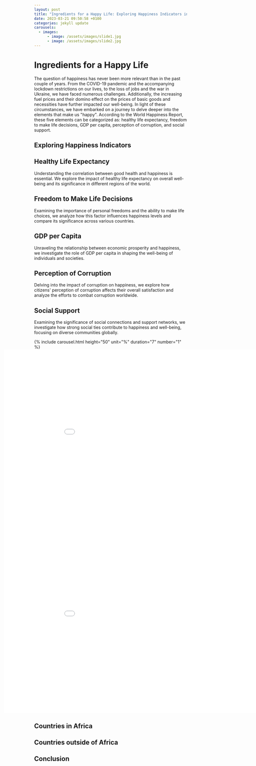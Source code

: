 ```yaml
---
layout: post
title: "Ingredients for a Happy Life: Exploring Happiness Indicators in Africa and Beyond"
date: 2023-03-21 09:50:58 +0100
categories: jekyll update
carousels:
  - images:
      - image: /assets/images/slide1.jpg
      - image: /assets/images/slide2.jpg
---
```



<div class="magazine-introduction">
  <h1 class="magazine-title">Ingredients for a Happy Life</h1>
  <p class="magazine-intro-text">The question of happiness has never been more relevant than in the past couple of years. From the COVID-19 pandemic and the accompanying lockdown restrictions on our lives, to the loss of jobs and the war in Ukraine, we have faced numerous challenges. Additionally, the increasing fuel prices and their domino effect on the prices of basic goods and necessities have further impacted our well-being. In light of these circumstances, we have embarked on a journey to delve deeper into the elements that make us "happy". According to the World Happiness Report, these five elements can be categorized as: healthy life expectancy, freedom to make life decisions, GDP per capita, perception of corruption, and social support.</p>
</div>

## Exploring Happiness Indicators

<div class="magazine-section">
  <h2 class="magazine-section-title">Healthy Life Expectancy</h2>
  <p class="magazine-section-text">Understanding the correlation between good health and happiness is essential. We explore the impact of healthy life expectancy on overall well-being and its significance in different regions of the world.</p>
</div>

<div class="magazine-section">
  <h2 class="magazine-section-title">Freedom to Make Life Decisions</h2>
  <p class="magazine-section-text">Examining the importance of personal freedoms and the ability to make life choices, we analyze how this factor influences happiness levels and compare its significance across various countries.</p>
</div>

<div class="magazine-section">
  <h2 class="magazine-section-title">GDP per Capita</h2>
  <p class="magazine-section-text">Unraveling the relationship between economic prosperity and happiness, we investigate the role of GDP per capita in shaping the well-being of individuals and societies.</p>
</div>

<div class="magazine-section">
  <h2 class="magazine-section-title">Perception of Corruption</h2>
  <p class="magazine-section-text">Delving into the impact of corruption on happiness, we explore how citizens' perception of corruption affects their overall satisfaction and analyze the efforts to combat corruption worldwide.</p>
</div>

<div class="magazine-section">
  <h2 class="magazine-section-title">Social Support</h2>
  <p class="magazine-section-text">Examining the significance of social connections and support networks, we investigate how strong social ties contribute to happiness and well-being, focusing on diverse communities globally.</p>
</div>


<div class="magazine-carousel">
  {% include carousel.html height="50" unit="%" duration="7" number="1" %}
</div>

<div class="magazine-map">
  <embed 
    type="text/html" 
    src="/assets/images/Average_happiness_2015_to_2022_comparison.html"
    width="1000"
    height="600"
    style="margin-left: -100px"
  >
</div>

<div class="magazine-map">
  <embed 
    type="text/html" 
    src="/assets/images/Average_life_expectancy_across_the_world.html"
    width="1000"
    height="600"
    style="margin-left: -100px"
  >
</div>

## Countries in Africa

## Countries outside of Africa

## Conclusion

